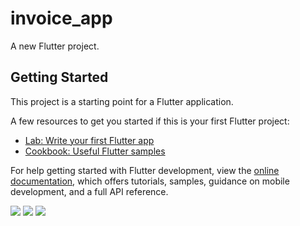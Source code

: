 # invoice_app

A new Flutter project.

## Getting Started

This project is a starting point for a Flutter application.

A few resources to get you started if this is your first Flutter project:

- [Lab: Write your first Flutter app](https://docs.flutter.dev/get-started/codelab)
- [Cookbook: Useful Flutter samples](https://docs.flutter.dev/cookbook)

For help getting started with Flutter development, view the
[online documentation](https://docs.flutter.dev/), which offers tutorials,
samples, guidance on mobile development, and a full API reference.

<p>
  <img src="https://github.com/HarshilMoradiya1244/invoice_app/assets/142592789/e54fb6d2-fc6e-402a-87a2-7ebdc1d0c9b4",hieght="500",width="150">
  <img src="https://github.com/HarshilMoradiya1244/invoice_app/assets/142592789/40ebaead-4c75-4b41-9d52-0653cd599cc2",hieght="500",width="150">
  <img src="https://github.com/HarshilMoradiya1244/invoice_app/assets/142592789/c3ba16ea-22a2-4832-b3c9-9f563fa90179",hieght="500",width="150">
</p>

